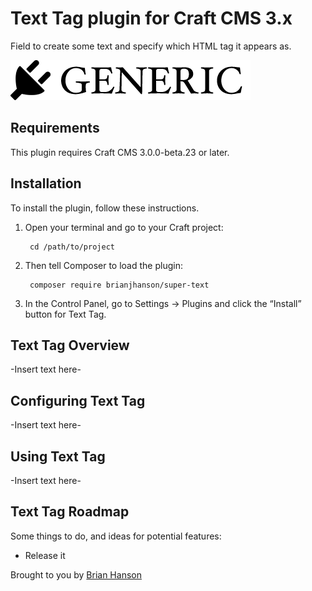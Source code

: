 # Text Tag plugin for Craft CMS 3.x

Field to create some text and specify which HTML tag it appears as. 

![Screenshot](resources/img/plugin-logo.png)

## Requirements

This plugin requires Craft CMS 3.0.0-beta.23 or later.

## Installation

To install the plugin, follow these instructions.

1. Open your terminal and go to your Craft project:

        cd /path/to/project

2. Then tell Composer to load the plugin:

        composer require brianjhanson/super-text

3. In the Control Panel, go to Settings → Plugins and click the “Install” button for Text Tag.

## Text Tag Overview

-Insert text here-

## Configuring Text Tag

-Insert text here-

## Using Text Tag

-Insert text here-

## Text Tag Roadmap

Some things to do, and ideas for potential features:

* Release it

Brought to you by [Brian Hanson](https://brianhanson.net)
